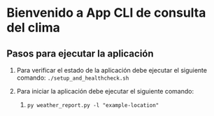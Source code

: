# Bienvenido a App CLI de consulta del clima
## Pasos para ejecutar la aplicación
1. Para verificar el estado de la aplicación debe ejecutar el siguiente comando:
   ```./setup_and_healthcheck.sh```

2. Para iniciar la aplicación debe ejecutar el siguiente comando:
   1. ```py weather_report.py -l "example-location"```
   